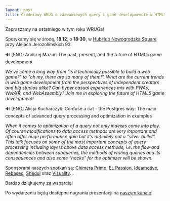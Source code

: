 ```yaml
---
layout: post
title: Grudniowy WRUG o zaawansowych query i game developmencie w HTML5
---
```


Zapraszamy na ostatniego w tym roku WRUGa!

Spotykamy się w środę, **18.12**, o **18:30**, w [HubHub Nowogrodzka Square](https://www.hubhub.com/pl/warsaw-nowogrodzka-square-2/) przy Alejach Jerozolimskich 93.

🔊 [ENG] Andrzej Mazur: The past, present, and the future of HTML5 game development

_We've come a long way from "is it technically possible to build a web game?" to "oh my, there are so many of them!".
What are the current trends in web game development from the perspectives of independent creators and big studios alike?
Can hyper casual experiences mix with PWAs, WebXR, and WebAssembly?
Join me in exploring the future of HTML5 game development!_

🔊 [ENG] Alicja Kucharczyk: Confuse a cat - the Postgres way: The main concepts of advanced query processing and optimization in examples

_When it comes to optimization of a query not only indexes come into play. Of course modifications to data access methods are very important and often offer huge performance gain but it's definitely not a “silver bullet”.
This talk focuses on some of the most important concepts of query processing including layers above data access methods, i.e. the flow and dependencies between subqueries, the methods of writing queries and its consequences and also some “hacks” for the optimizer will be shown._

Sponsorami naszych spotkań są:
[Chimera Prime](https://chimeraprime.com/),
[EL Passion](https://www.elpassion.com/),
[Ideamotive](https://ideamotive.co/),
[Rebased](https://rebased.pl/),
[Shedul](https://www.shedul.com/) oraz
[Visuality](http://www.visuality.pl/).
.

Bardzo dziękujemy za wsparcie!

Po wydarzeniu będą dostępne nagrania prezentacji na [naszym kanale](https://www.youtube.com/channel/UCfpVS9gIDwdJETGsBZSm5Xw).
